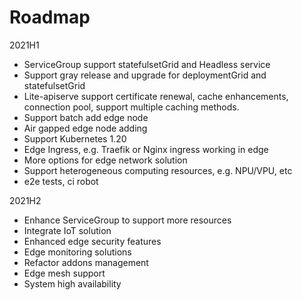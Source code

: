 # Roadmap

2021H1

- ServiceGroup support statefulsetGrid and Headless service
- Support gray release and upgrade for deploymentGrid and statefulsetGrid
- Lite-apiserve support certificate renewal, cache enhancements, connection pool, support multiple caching methods.
- Support batch add edge node
- Air gapped edge node adding
- Support Kubernetes 1.20
- Edge Ingress, e.g. Traefik or Nginx ingress working in edge
- More options for edge network solution
- Support heterogeneous computing resources, e.g. NPU/VPU, etc
- e2e tests, ci robot

2021H2

- Enhance ServiceGroup to support more resources
- Integrate IoT solution
- Enhanced edge security features
- Edge monitoring solutions
- Refactor addons management
- Edge mesh support
- System high availability

